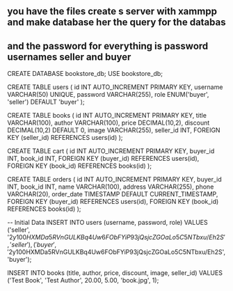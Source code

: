 ## you have the files create s server with xammpp and make database her the query for the databas

## and the password for everything is password usernames seller and buyer

CREATE DATABASE bookstore_db;
USE bookstore_db;

CREATE TABLE users (
    id INT AUTO_INCREMENT PRIMARY KEY,
    username VARCHAR(50) UNIQUE,
    password VARCHAR(255),
    role ENUM('buyer', 'seller') DEFAULT 'buyer'
);

CREATE TABLE books (
    id INT AUTO_INCREMENT PRIMARY KEY,
    title VARCHAR(100),
    author VARCHAR(100),
    price DECIMAL(10,2),
    discount DECIMAL(10,2) DEFAULT 0,
    image VARCHAR(255),
    seller_id INT,
    FOREIGN KEY (seller_id) REFERENCES users(id)
);

CREATE TABLE cart (
    id INT AUTO_INCREMENT PRIMARY KEY,
    buyer_id INT,
    book_id INT,
    FOREIGN KEY (buyer_id) REFERENCES users(id),
    FOREIGN KEY (book_id) REFERENCES books(id)
);

CREATE TABLE orders (
    id INT AUTO_INCREMENT PRIMARY KEY,
    buyer_id INT,
    book_id INT,
    name VARCHAR(100),
    address VARCHAR(255),
    phone VARCHAR(20),
    order_date TIMESTAMP DEFAULT CURRENT_TIMESTAMP,
    FOREIGN KEY (buyer_id) REFERENCES users(id),
    FOREIGN KEY (book_id) REFERENCES books(id)
);

-- Initial Data
INSERT INTO users (username, password, role) VALUES
('seller', '$2y$10$0HXMDa5RVnGULKBq4Uw6FObFYiP93jQsjcZGOaLo5C5NTbxu/Eh2S', 'seller'),
('buyer', '$2y$10$0HXMDa5RVnGULKBq4Uw6FObFYiP93jQsjcZGOaLo5C5NTbxu/Eh2S', 'buyer');

INSERT INTO books (title, author, price, discount, image, seller_id) VALUES
('Test Book', 'Test Author', 20.00, 5.00, 'book.jpg', 1);
